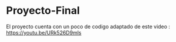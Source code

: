 # Proyecto-Final

El proyecto cuenta con un poco de codigo adaptado de este video :
https://youtu.be/URk526D9mls

